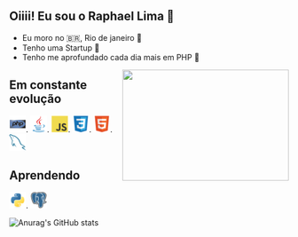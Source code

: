 ## Oiiii! Eu sou o Raphael Lima :metal:

+ Eu moro no :brazil:, Rio de janeiro :green_heart:	
+ Tenho uma Startup 🥇
+ Tenho me aprofundado cada dia mais em PHP :elephant:	

<img align="right" src="https://media1.giphy.com/media/ZVik7pBtu9dNS/giphy.gif?cid=790b7611542651addc41a805bfdeaed45a033215cd92c10f&rid=giphy.gif&ct=g" height="200" width="300"></img>

## Em constante evolução

<img src="https://raw.githubusercontent.com/devicons/devicon/00f02ef57fb7601fd1ddcc2fe6fe670fef3ae3e4/icons/php/php-original.svg" height="30" width="30" ></img>.
<img src="https://raw.githubusercontent.com/devicons/devicon/00f02ef57fb7601fd1ddcc2fe6fe670fef3ae3e4/icons/java/java-original.svg" height="30" width="30" ></img>.
<img src="https://raw.githubusercontent.com/devicons/devicon/00f02ef57fb7601fd1ddcc2fe6fe670fef3ae3e4/icons/javascript/javascript-original.svg" height="30" width="30" ></img>.
<img src="https://raw.githubusercontent.com/devicons/devicon/00f02ef57fb7601fd1ddcc2fe6fe670fef3ae3e4/icons/css3/css3-original.svg" height="30" width="30" ></img>.
<img src="https://raw.githubusercontent.com/devicons/devicon/00f02ef57fb7601fd1ddcc2fe6fe670fef3ae3e4/icons/html5/html5-original.svg" height="30" width="30" ></img>.
<img src="https://raw.githubusercontent.com/devicons/devicon/00f02ef57fb7601fd1ddcc2fe6fe670fef3ae3e4/icons/mysql/mysql-original.svg" height="30" width="30" ></img>

## Aprendendo

<img src="https://raw.githubusercontent.com/devicons/devicon/00f02ef57fb7601fd1ddcc2fe6fe670fef3ae3e4/icons/python/python-original.svg" height="30" width="30" ></img>.
<img src="https://raw.githubusercontent.com/devicons/devicon/00f02ef57fb7601fd1ddcc2fe6fe670fef3ae3e4/icons/postgresql/postgresql-original.svg" height="30" width="30" ></img>

![Anurag's GitHub stats](https://github-readme-stats.vercel.app/api?username=raphaellimarjbr&show_icons=true&theme=radical)
